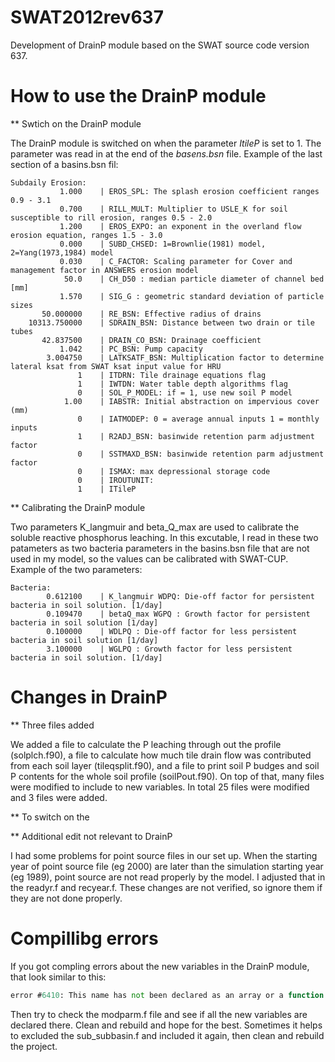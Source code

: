 # SWAT2012rev637
Development of DrainP module based on the SWAT source code version 637.

# How to use the DrainP module

** Swtich on the DrainP module

The DrainP module is switched on when the parameter *ItileP* is set to 1. The parameter was read in at the end of the *basens.bsn* file.
Example of the last section of a basins.bsn fil:

```text
Subdaily Erosion:
           1.000    | EROS_SPL: The splash erosion coefficient ranges 0.9 - 3.1
           0.700    | RILL_MULT: Multiplier to USLE_K for soil susceptible to rill erosion, ranges 0.5 - 2.0
           1.200    | EROS_EXPO: an exponent in the overland flow erosion equation, ranges 1.5 - 3.0
           0.000    | SUBD_CHSED: 1=Brownlie(1981) model, 2=Yang(1973,1984) model
           0.030    | C_FACTOR: Scaling parameter for Cover and management factor in ANSWERS erosion model
            50.0    | CH_D50 : median particle diameter of channel bed [mm]
           1.570    | SIG_G : geometric standard deviation of particle sizes
       50.000000    | RE_BSN: Effective radius of drains
    10313.750000    | SDRAIN_BSN: Distance between two drain or tile tubes
       42.837500    | DRAIN_CO_BSN: Drainage coefficient
           1.042    | PC_BSN: Pump capacity
        3.004750    | LATKSATF_BSN: Multiplication factor to determine lateral ksat from SWAT ksat input value for HRU
               1    | ITDRN: Tile drainage equations flag
               1    | IWTDN: Water table depth algorithms flag
               0    | SOL_P_MODEL: if = 1, use new soil P model
            1.00    | IABSTR: Initial abstraction on impervious cover (mm)
               0    | IATMODEP: 0 = average annual inputs 1 = monthly inputs
               1    | R2ADJ_BSN: basinwide retention parm adjustment factor
               0    | SSTMAXD_BSN: basinwide retention parm adjustment factor
               0    | ISMAX: max depressional storage code
               0    | IROUTUNIT:
               1    | ITileP
```

** Calibrating the DrainP module

Two parameters K_langmuir and beta_Q_max are used to calibrate the soluble reactive phosphorus leaching. In this excutable, I read in these two patameters as two bacteria parameters in the basins.bsn file that are not used in my model, so the values can be calibrated with SWAT-CUP.
Example of the two parameters:


```text
Bacteria:
        0.612100    | K_langmuir WDPQ: Die-off factor for persistent bacteria in soil solution. [1/day]
        0.109470    | betaQ_max WGPQ : Growth factor for persistent bacteria in soil solution [1/day]
        0.100000    | WDLPQ : Die-off factor for less persistent bacteria in soil solution [1/day]
        3.100000    | WGLPQ : Growth factor for less persistent bacteria in soil solution. [1/day] 
```

# Changes in DrainP
** Three files added

We added a file to calculate the P leaching through out the profile (solplch.f90), a file to calculate how much tile drain flow was contributed from each soil layer (tileqsplit.f90), and a file to print soil P budges and soil P contents for the whole soil profile (soilPout.f90).
On top of that, many files were modified to include to new variables. In total 25 files were modified and 3 files were added.

** To switch on the 

** Additional edit not relevant to DrainP

I had some problems for point source files in our set up. When the starting year of point source file (eg 2000) are later than the simulation starting year (eg 1989), point source are not read properly by the model. I adjusted that in the readyr.f and recyear.f. These changes are not verified, so ignore them if they are not done properly.

# Compillibg errors
If you got compling errors about the new variables in the DrainP module, that look similar to this:

```fortran
error #6410: This name has not been declared as an array or a function.   [SOL_SOLPCON]
```

Then try to check the modparm.f file and see if all the new variables are declared there. Clean and rebuild and hope for the best.
Sometimes it helps to excluded the sub_subbasin.f and included it again, then clean and rebuild the project.
